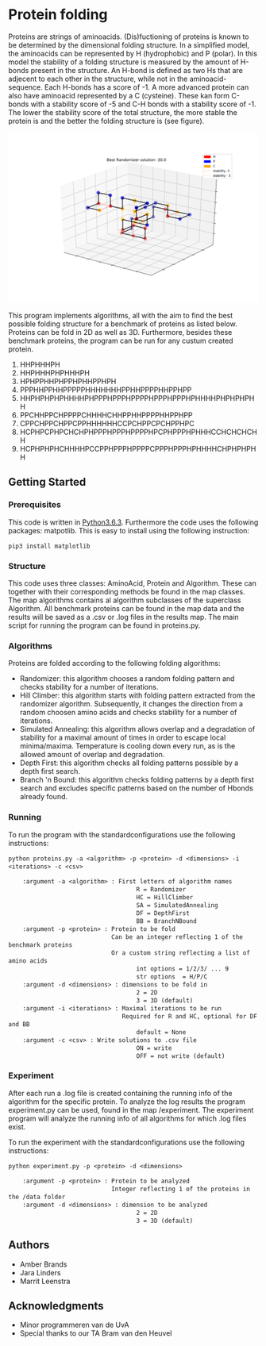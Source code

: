 # Protein folding
Proteins are strings of aminoacids. (Dis)fuctioning of proteins is known to be determined by the dimensional folding structure. In a simplified model, the aminoacids can be represented by H (hydrophobic) and P (polar). In this model the stability of a folding structure is measured by the amount of H-bonds present in the structure. An H-bond is defined as two Hs that are adjecent to each other in the structure, while not in the aminoacid-sequence. Each H-bonds has a score of -1. A more advanced protein can also have aminoacid represented by a C (cysteine). These kan form C-bonds with a stability score of -5 and C-H bonds with a stability score of -1. The lower the stability score of the total structure, the more stable the protein is and the better the folding structure is (see figure).

![best random folding pattern of protein1](https://github.com/Jara555/Proteins/blob/master/doc/randomizer_protein7.png)

This program implements algorithms, all with the aim to find the best possible folding structure for a benchmark of proteins as listed below. Proteins can be fold in 2D as well as 3D. Furthermore, besides these benchmark proteins, the program can be run for any custum created protein.
1) HHPHHHPH
2) HHPHHHPHPHHHPH 
3) HPHPPHHPHPPHPHHPPHPH 
4) PPPHHPPHHPPPPPHHHHHHHPPHHPPPPHHPPHPP 
5) HHPHPHPHPHHHHPHPPPHPPPHPPPPHPPPHPPPHPHHHHPHPHPHPHH 
6) PPCHHPPCHPPPPCHHHHCHHPPHHPPPPHHPPHPP
7) CPPCHPPCHPPCPPHHHHHHCCPCHPPCPCHPPHPC
8) HCPHPCPHPCHCHPHPPPHPPPHPPPPHPCPHPPPHPHHHCCHCHCHCHH
9) HCPHPHPHCHHHHPCCPPHPPPHPPPPCPPPHPPPHPHHHHCHPHPHPHH

## Getting Started

### Prerequisites
This code is written in [Python3.6.3](https://www.python.org/downloads/). 
Furthermore the code uses the following packages: matpotlib. This is easy to install using the following instruction:

```
pip3 install matplotlib
```

### Structure

This code uses three classes: AminoAcid, Protein and Algorithm. These can together with their corresponding methods be found in the map classes. The map algorithms contains al algorithm subclasses of the superclass Algorithm. All benchmark proteins can be found in the map data and the results will be saved as a .csv or .log files in the results map. The main script for running the program can be found in proteins.py.

### Algorithms
Proteins are folded according to the following folding algorithms:
- Randomizer: this algorithm chooses a random folding pattern and checks stability for a number of iterations. 
- Hill Climber: this algorithm starts with folding pattern extracted from the randomizer algorithm. Subsequently, it changes the direction from a random choosen amino acids and checks stability for a number of iterations.
- Simulated Annealing: this algorithm allows overlap and a degradation of stability for a maximal amount of times in order to escape local minima/maxima. Temperature is cooling down every run, as is the allowed amount of overlap and degradation.
- Depth First: this algorithm checks all folding patterns possible by a depth first search.
- Branch 'n Bound: this algorithm checks folding patterns by a depth first search and excludes specific patterns based on the number of Hbonds already found.

### Running

To run the program with the standardconfigurations use the following instructions:

```
python proteins.py -a <algorithm> -p <protein> -d <dimensions> -i <iterations> -c <csv>

```

        :argument -a <algorithm> : First letters of algorithm names
                                        R = Randomizer
                                        HC = HillClimber
                                        SA = SimulatedAnnealing
                                        DF = DepthFirst
                                        BB = BranchNBound
        :argument -p <protein> : Protein to be fold
                                 Can be an integer reflecting 1 of the benchmark proteins 
                                 Or a custom string reflecting a list of amino acids
                                        int options = 1/2/3/ ... 9
                                        str options  = H/P/C
        :argument -d <dimensions> : dimensions to be fold in
                                        2 = 2D
                                        3 = 3D (default)
        :argument -i <iterations> : Maximal iterations to be run 
                                    Required for R and HC, optional for DF and BB
                                        default = None 
        :argument -c <csv> : Write solutions to .csv file
                                        ON = write
                                        OFF = not write (default)

### Experiment

After each run a .log file is created containing the running info of the algorithm for the specific protein. To analyze the log results the program experiment.py can be used, found in the map /experiment. The experiment program will analyze the running info of all algorithms for which .log files exist.  

To run the experiment with the standardconfigurations use the following instructions:

```
python experiment.py -p <protein> -d <dimensions>

```
        :argument -p <protein> : Protein to be analyzed
                                 Integer reflecting 1 of the proteins in the /data folder
        :argument -d <dimensions> : dimension to be analyzed
                                        2 = 2D
                                        3 = 3D (default)


## Authors

* Amber Brands 
* Jara Linders
* Marrit Leenstra

## Acknowledgments

* Minor programmeren van de UvA
* Special thanks to our TA Bram van den Heuvel

